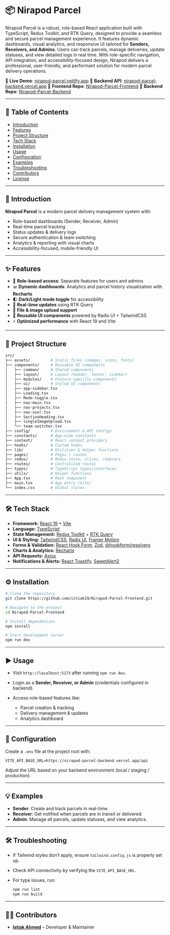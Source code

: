 # 📦 Nirapod Parcel

Nirapod Parcel is a robust, role-based React application built with TypeScript, Redux Toolkit, and RTK Query, designed to provide a seamless and secure parcel management experience. It features dynamic dashboards, visual analytics, and responsive UI tailored for **Senders, Receivers, and Admins**. Users can track parcels, manage deliveries, update statuses, and view detailed logs in real time. With role-specific navigation, API integration, and accessibility-focused design, Nirapod delivers a professional, user-friendly, and performant solution for modern parcel delivery operations.

🔗 **Live Demo**: [nirapod-parcel.netlify.app](https://nirapod-parcel.netlify.app/)
🔗 **Backend API**: [nirapod-parcel-backend.vercel.app](https://nirapod-parcel-backend.vercel.app/)
🔗 **Frontend Repo**: [Nirapod-Parcel-Frontend](https://github.com/istiak19/Nirapod-Parcel-Frontend)
🔗 **Backend Repo**: [Nirapod-Parcel-Backend](https://github.com/istiak19/Nirapod-Parcel-Backend)

---

## 📑 Table of Contents

* [Introduction](#-introduction)
* [Features](#-features)
* [Project Structure](#-project-structure)
* [Tech Stack](#-tech-stack)
* [Installation](#-installation)
* [Usage](#-usage)
* [Configuration](#-configuration)
* [Examples](#-examples)
* [Troubleshooting](#-troubleshooting)
* [Contributors](#-contributors)
* [License](#-license)

---

## 🚀 Introduction

**Nirapod Parcel** is a modern parcel delivery management system with:

* Role-based dashboards (Sender, Receiver, Admin)
* Real-time parcel tracking
* Status updates & delivery logs
* Secure authentication & team switching
* Analytics & reporting with visual charts
* Accessibility-focused, mobile-friendly UI

---

## ✨ Features

* 🔐 **Role-based access**: Separate features for users and admins
* 📊 **Dynamic dashboards**: Analytics and parcel history visualization with **Recharts**
* 🌓 **Dark/Light mode toggle** for accessibility
* 🔄 **Real-time updates** using RTK Query
* 📂 **File & image upload support**
* 🧩 **Reusable UI components** powered by Radix UI + TailwindCSS
* ⚡ **Optimized performance** with React 19 and Vite

---

## 📂 Project Structure

```bash
src/
├── assets/         # Static files (images, icons, fonts)
├── components/     # Reusable UI components
│   ├── common/     # Shared components
│   ├── layout/     # Layout (header, footer, sidebar)
│   ├── modules/    # Feature-specific components
│   ├── ui/         # Styled UI components
│   ├── app-sidebar.tsx
│   ├── Loading.tsx
│   ├── Mode-toggle.tsx
│   ├── nav-main.tsx
│   ├── nav-projects.tsx
│   ├── nav-user.tsx
│   ├── SectionHeading.tsx
│   ├── singleImageUpload.tsx
│   └── team-switcher.tsx
├── config/         # Environment & API configs
├── constants/      # App-wide constants
├── context/        # React context providers
├── hooks/          # Custom hooks
├── lib/            # Utilities & helper functions
├── pages/          # Pages / routes
├── redux/          # Redux store, slices, reducers
├── routes/         # Centralized routes
├── types/          # TypeScript types/interfaces
├── utils/          # Helper functions
├── App.tsx         # Root component
├── main.tsx        # App entry (Vite)
└── index.css       # Global styles
```

---

## 🛠️ Tech Stack

* **Framework:** [React 19](https://react.dev/) + [Vite](https://vitejs.dev/)
* **Language:** [TypeScript](https://www.typescriptlang.org/)
* **State Management:** [Redux Toolkit](https://redux-toolkit.js.org/) + [RTK Query](https://redux-toolkit.js.org/rtk-query/overview)
* **UI & Styling:** [TailwindCSS](https://tailwindcss.com/), [Radix UI](https://www.radix-ui.com/), [Framer Motion](https://www.framer.com/motion/)
* **Forms & Validation:** [React Hook Form](https://react-hook-form.com/), [Zod](https://zod.dev/), [@hookform/resolvers](https://github.com/react-hook-form/resolvers)
* **Charts & Analytics:** [Recharts](https://recharts.org/)
* **API Requests:** [Axios](https://axios-http.com/)
* **Notifications & Alerts:** [React Toastify](https://fkhadra.github.io/react-toastify/), [SweetAlert2](https://sweetalert2.github.io/)

---

## ⚙️ Installation

```bash
# Clone the repository
git clone https://github.com/istiak19/Nirapod-Parcel-Frontend.git

# Navigate to the project
cd Nirapod-Parcel-Frontend

# Install dependencies
npm install

# Start development server
npm run dev
```

---

## ▶️ Usage

* Visit `http://localhost:5173` after running `npm run dev`.
* Login as a **Sender, Receiver, or Admin** (credentials configured in backend).
* Access role-based features like:

  * Parcel creation & tracking
  * Delivery management & updates
  * Analytics dashboard

---

## 🔧 Configuration

Create a `.env` file at the project root with:

```env
VITE_API_BASE_URL=https://nirapod-parcel-backend.vercel.app/api
```

Adjust the URL based on your backend environment (local / staging / production).

---

## 💡 Examples

* **Sender**: Create and track parcels in real-time.
* **Receiver**: Get notified when parcels are in transit or delivered.
* **Admin**: Manage all parcels, update statuses, and view analytics.

---

## 🛠 Troubleshooting

* If Tailwind styles don’t apply, ensure `tailwind.config.js` is properly set up.
* Check API connectivity by verifying the `VITE_API_BASE_URL`.
* For type issues, run:

  ```bash
  npm run lint
  npm run build
  ```

---

## 👨‍💻 Contributors

* [**Istiak Ahmed**](https://github.com/istiak19) – Developer & Maintainer